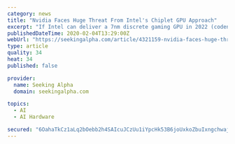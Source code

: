 ```yaml
---
category: news
title: "Nvidia Faces Huge Threat From Intel's Chiplet GPU Approach"
excerpt: "If Intel can deliver a 7nm discrete gaming GPU in 2022 (codenamed Jupiter Sound, according to an old rumor), though, then it may have a very good chance of competing the full generation toe-to-toe against Nvidia’s 5nm lineup. In a recent article, I described AI in the data center as one of Intel’s main growth drivers this decade."
publishedDateTime: 2020-02-04T13:29:00Z
webUrl: "https://seekingalpha.com/article/4321159-nvidia-faces-huge-threat-from-intels-chiplet-gpu-approach"
type: article
quality: 34
heat: 34
published: false

provider:
  name: Seeking Alpha
  domain: seekingalpha.com

topics:
  - AI
  - AI Hardware

secured: "6OahaTkCz1aLq2bOebb2h4SAIcuJCzUu1iYpcHk53B6joUxkoZbuIxngchwajoFzkexVRLdZdjOKvS+tfR1sLVxaEhh0qA4FaddWJxR2Sjrmo/fIPF/P3PxOMaKOqa44ssBs8LSRjuJlo1wE2EHTo2qCpNBKVvxors4OkX2hpF4jKOIu3sYMmEfnCvH+MFyFjzr+M9i6axkAsHGhRcCx/sK3ewchCiU+WXPb1sgznjHf1tYHRn5mhi7P/fRbZn88LmmL/Eh9UqkIjHz2idpN9xeaO/fQCIpv5wovk907TMu/PEZId4nXAW3EmJ+XLMwAW7DxA0QKqIG31SCZk99+bxJqiQQNpDmFvcX800c/eYr1wvByeHrUcyS+Mo8pX2jM+UsqCfa/BItDhpTQXIKlRyvg/plR4vbCpChtSDsDO1bRJlBBBBvLVla5gUzLiE/S1HcV1HAjzJcRgMcAd7c7xBPxaSgfD0itl4YzQtYtUzk=;QrW5NzeKbBqz0sTw3cFOaQ=="
---
```


